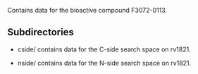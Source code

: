 Contains data for the bioactive compound F3072-0113.

## Subdirectories

- cside/ contains data for the C-side search space on rv1821.

- nside/ contains data for the N-side search space on rv1821.

